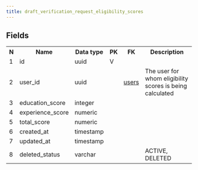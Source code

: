 ```yaml
---
title: draft_verification_request_eligibility_scores 
---
```


## Fields

<table style="width: 100%">
    <colgroup>
       <col span="1" style="width: 3%;"/>
       <col span="1" style="width: 12%;"/>
       <col span="1" style="width: 10%;"/>
       <col span="1" style="width: 3%;"/>
       <col span="1" style="width: 12%;"/>
       <col span="1" style="width: 60%;"/>
    </colgroup>
  <tr>
    <th>N</th>
    <th>Name</th>
    <th>Data type</th>
    <th>PK</th>
    <th>FK</th>
    <th>Description</th>
  </tr>
<tr><td>1</td><td>id</td><td>uuid</td><td>V</td><td></td><td></td></tr>
<tr><td>2</td><td>user_id</td><td>uuid</td><td></td><td><a href="users-uni.md">users</a></td><td>The user for whom eligibility scores is being calculated</td></tr>
<tr><td>3</td><td>education_score</td><td>integer</td><td></td><td></td><td></td></tr>
<tr><td>4</td><td>experience_score</td><td>numeric</td><td></td><td></td><td></td></tr>
<tr><td>5</td><td>total_score</td><td>numeric</td><td></td><td></td><td></td></tr>
<tr><td>6</td><td>created_at</td><td>timestamp</td><td></td><td></td><td></td></tr>
<tr><td>7</td><td>updated_at</td><td>timestamp</td><td></td><td></td><td></td></tr>
<tr><td>8</td><td>deleted_status</td><td>varchar</td><td></td><td></td><td>ACTIVE, DELETED</td></tr>

</table>